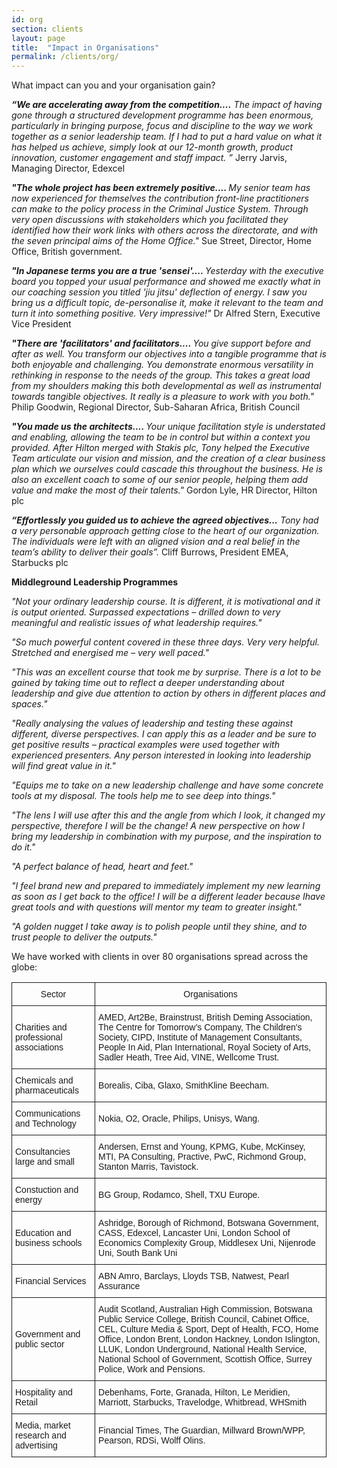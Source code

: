 ```yaml
---
id: org
section: clients
layout: page
title:  "Impact in Organisations"
permalink: /clients/org/
---
```


What impact can you and your organisation gain? 

<em><strong>“We are accelerating away from the competition....</strong> The impact of having gone through a structured development programme has been enormous, particularly in bringing purpose, focus and discipline to the way we work together as a senior leadership team. If I had to put a hard value on what it has helped us achieve, simply look at our 12-month growth, product innovation, customer engagement and staff impact. ”</em> Jerry Jarvis, Managing Director, Edexcel

<em><strong>"The whole project has been extremely positive.... </strong>My senior team has now experienced for themselves the contribution front-line practitioners can make to the policy process in the Criminal Justice System. Through very open discussions with stakeholders which you facilitated they identified how their work links with others across the directorate, and with the seven principal aims of the Home Office."</em> Sue Street, Director, Home Office, British government.

<em><strong>"In Japanese terms you are a true 'sensei'.... </strong>Yesterday with the executive board you topped your usual performance and showed me exactly what in our coaching session you titled 'jiu jitsu' deflection of energy. I saw you bring us a difficult topic, de-personalise it, make it relevant to the team and turn it into something positive. Very impressive!" </em> Dr Alfred Stern, Executive Vice President

<em><strong>"There are 'facilitators' and facilitators.... </strong>You give support before and after as well. You transform our objectives into a tangible programme that is both enjoyable and challenging. You demonstrate enormous versatility in rethinking in response to the needs of the group. This takes a great load from my shoulders making this both developmental as well as instrumental towards tangible objectives. It really is a pleasure to work with you both."</em> Philip Goodwin, Regional Director, Sub-Saharan Africa, British Council

<em><strong>"You made us the architects.... </strong>Your unique facilitation style is understated and enabling, allowing the team to be in control but within a context you provided. After Hilton merged with Stakis plc, Tony helped the Executive Team articulate our vision and mission, and the creation of a clear business plan which we ourselves could cascade this throughout the business. He is also an excellent coach to some of our senior people, helping them add value and make the most of their talents."</em> Gordon Lyle, HR Director, Hilton plc

<em><strong>“Effortlessly you guided us to achieve the agreed objectives...</strong> Tony had a very personable approach getting close to the heart of our organization. The individuals were left with an aligned vision and a real belief in the team’s ability to deliver their goals”.</em> Cliff Burrows, President EMEA, Starbucks plc


<strong>Middleground Leadership Programmes</strong>

<em>"Not your ordinary leadership course. It is different, it is motivational and it is output oriented. Surpassed expectations – drilled down to very meaningful and realistic issues of what leadership requires."</em>

<em>"So much powerful content covered in these three days. Very very helpful. Stretched and energised me – very well paced."</em>

<em>"This was an excellent course that took me by surprise. There is a lot to be gained by taking time out to reflect a deeper understanding about leadership and give due attention to action by others in different places and spaces."</em>

<em>"Really analysing the values of leadership and testing these against different, diverse perspectives. I can apply this as a leader and be sure to get positive results – practical examples were used together with experienced presenters. Any person interested in looking into leadership will find great value in it."</em>

<em>"Equips me to take on a new leadership challenge and have some concrete tools at my disposal. The tools help me to see deep into things."</em>

<em>"The lens I will use after this and the angle from which I look, it changed my perspective, therefore I will be the change! A new perspective on how I bring my leadership in combination with my purpose, and the inspiration to do it."</em>

<em>"A perfect balance of head, heart and feet."</em> 

<em>"I feel brand new and prepared to immediately implement my new learning as soon as I get back to the office! I will be a different leader because Ihave great tools and with questions will mentor my team to greater insight."</em> 

<em>"A golden nugget I take away is to polish people until they shine, and to trust people to deliver the outputs."</em>



We have worked with clients in over 80 organisations spread across the globe:

<table style="border-collapse:collapse;border-spacing:0"><tr><th style="font-family:Arial, sans-serif;font-size:14px;font-weight:normal;padding:10px 5px;border-style:solid;border-width:1px;overflow:hidden;word-break:normal">Sector</th><th style="font-family:Arial, sans-serif;font-size:14px;font-weight:normal;padding:10px 5px;border-style:solid;border-width:1px;overflow:hidden;word-break:normal">Organisations</th></tr><tr><td style="font-family:Arial, sans-serif;font-size:14px;padding:10px 5px;border-style:solid;border-width:1px;overflow:hidden;word-break:normal">Charities and professional associations</td><td style="font-family:Arial, sans-serif;font-size:14px;padding:10px 5px;border-style:solid;border-width:1px;overflow:hidden;word-break:normal">AMED, Art2Be, Brainstrust, British Deming Association, The Centre for Tomorrow’s Company, The Children's Society, CIPD, Institute of Management Consultants, People In Aid, Plan International, Royal Society of Arts, Sadler Heath, Tree Aid, VINE, Wellcome Trust.</td></tr><tr><td style="font-family:Arial, sans-serif;font-size:14px;padding:10px 5px;border-style:solid;border-width:1px;overflow:hidden;word-break:normal">Chemicals and pharmaceuticals</td><td style="font-family:Arial, sans-serif;font-size:14px;padding:10px 5px;border-style:solid;border-width:1px;overflow:hidden;word-break:normal">Borealis, Ciba, Glaxo, SmithKline Beecham.</td></tr><tr><td style="font-family:Arial, sans-serif;font-size:14px;padding:10px 5px;border-style:solid;border-width:1px;overflow:hidden;word-break:normal">Communications and Technology</td><td style="font-family:Arial, sans-serif;font-size:14px;padding:10px 5px;border-style:solid;border-width:1px;overflow:hidden;word-break:normal">Nokia, O2, Oracle, Philips, Unisys, Wang.</td></tr><tr><td style="font-family:Arial, sans-serif;font-size:14px;padding:10px 5px;border-style:solid;border-width:1px;overflow:hidden;word-break:normal">Consultancies large and small<br></td><td style="font-family:Arial, sans-serif;font-size:14px;padding:10px 5px;border-style:solid;border-width:1px;overflow:hidden;word-break:normal">Andersen, Ernst and Young, KPMG, Kube, McKinsey, MTI, PA Consulting, Practive, PwC, Richmond Group, Stanton Marris, Tavistock.</td></tr><tr><td style="font-family:Arial, sans-serif;font-size:14px;padding:10px 5px;border-style:solid;border-width:1px;overflow:hidden;word-break:normal">Constuction and energy</td><td style="font-family:Arial, sans-serif;font-size:14px;padding:10px 5px;border-style:solid;border-width:1px;overflow:hidden;word-break:normal">BG Group, Rodamco, Shell, TXU Europe.</td></tr><tr><td style="font-family:Arial, sans-serif;font-size:14px;padding:10px 5px;border-style:solid;border-width:1px;overflow:hidden;word-break:normal">Education and business schools</td><td style="font-family:Arial, sans-serif;font-size:14px;padding:10px 5px;border-style:solid;border-width:1px;overflow:hidden;word-break:normal">Ashridge, Borough of Richmond, Botswana Government, CASS, Edexcel, Lancaster Uni, London School of Economics Complexity Group, Middlesex Uni, Nijenrode Uni, South Bank Uni</td></tr><tr><td style="font-family:Arial, sans-serif;font-size:14px;padding:10px 5px;border-style:solid;border-width:1px;overflow:hidden;word-break:normal">Financial Services</td><td style="font-family:Arial, sans-serif;font-size:14px;padding:10px 5px;border-style:solid;border-width:1px;overflow:hidden;word-break:normal">ABN Amro, Barclays, Lloyds TSB, Natwest, Pearl Assurance</td></tr><tr><td style="font-family:Arial, sans-serif;font-size:14px;padding:10px 5px;border-style:solid;border-width:1px;overflow:hidden;word-break:normal">Government and public sector</td><td style="font-family:Arial, sans-serif;font-size:14px;padding:10px 5px;border-style:solid;border-width:1px;overflow:hidden;word-break:normal">Audit Scotland, Australian High Commission, Botswana Public Service College, British Council, Cabinet Office, CEL, Culture Media &amp; Sport, Dept of Health, FCO, Home Office, London Brent, London Hackney, London Islington, LLUK, London Underground, National Health Service, National School of Government, Scottish Office, Surrey Police, Work and Pensions.</td></tr><tr><td style="font-family:Arial, sans-serif;font-size:14px;padding:10px 5px;border-style:solid;border-width:1px;overflow:hidden;word-break:normal">Hospitality and Retail</td><td style="font-family:Arial, sans-serif;font-size:14px;padding:10px 5px;border-style:solid;border-width:1px;overflow:hidden;word-break:normal">Debenhams, Forte, Granada, Hilton, Le Meridien, Marriott, Starbucks, Travelodge, Whitbread, WHSmith</td></tr><tr><td style="font-family:Arial, sans-serif;font-size:14px;padding:10px 5px;border-style:solid;border-width:1px;overflow:hidden;word-break:normal">Media, market research and advertising</td><td style="font-family:Arial, sans-serif;font-size:14px;padding:10px 5px;border-style:solid;border-width:1px;overflow:hidden;word-break:normal">Financial Times, The Guardian, Millward Brown/WPP, Pearson, RDSi, Wolff Olins.</td></tr></table>